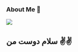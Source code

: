 ### About Me 👋
<img aline="center" src="https://github.com/mehdijafarzade/mehdijafarzade/assets/133198602/1303a362-000e-4d57-9905-f92debf187b5">
<h2>سلام دوست من ✌️✌️</h2>

<!--
**mehdijafarzade/mehdijafarzade** is a ✨ _special_ ✨ repository because its `README.md` (this file) appears on your GitHub profile.

Here are some ideas to get you started:

- 🔭 I’m currently working on ...
- 🌱 I’m currently learning ...
- 👯 I’m looking to collaborate on ...
- 🤔 I’m looking for help with ...
- 💬 Ask me about ...
- 📫 How to reach me: ...
- 😄 Pronouns: ...
- ⚡ Fun fact: ...
-->
